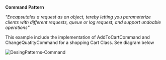 **Command Pattern**

*"Encapsutales a request as an object, tereby letting you parameterize clients with different requests, queue or log request, and support undoable operations"*

This example include the implementation of AddToCartCommand and ChangeQuatityCommand for a shopping Cart Class. See diagram below

![DesingPatterns-Command](https://user-images.githubusercontent.com/11037848/147416107-a07f1d02-6056-4b0e-88a7-4eb7a7b4a6cd.png)

